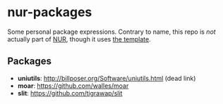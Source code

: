 # nur-packages

Some personal package expressions. Contrary to name, this repo is *not* actually part of [NUR](https://github.com/nix-community/NUR), though it uses [the template](https://github.com/nix-community/nur-packages-template).

## Packages
* **uniutils**: <http://billposer.org/Software/uniutils.html> (dead link)
* **moar**: <https://github.com/walles/moar>
* **slit**: <https://github.com/tigrawap/slit>
